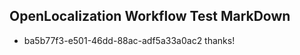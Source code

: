 ## OpenLocalization Workflow Test MarkDown
* ba5b77f3-e501-46dd-88ac-adf5a33a0ac2 thanks!

<!--HONumber=Jul16_HO5-->


